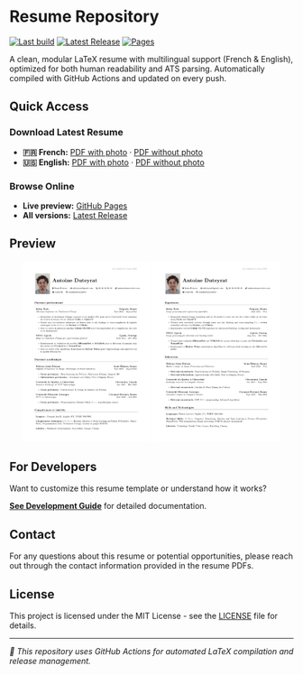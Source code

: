 # Resume Repository

[![Last build](https://github.com/antoinedenovembre/resume/actions/workflows/compile-resume.yml/badge.svg)](https://github.com/antoinedenovembre/resume/actions/workflows/compile-resume.yml)
[![Latest Release](https://img.shields.io/github/v/release/antoinedenovembre/resume?label=latest)](../../releases/latest)
[![Pages](https://img.shields.io/badge/pages-live-brightgreen)](https://antoinedenovembre.github.io/resume/)

A clean, modular LaTeX resume with multilingual support (French & English), optimized for both human readability and ATS parsing. Automatically compiled with GitHub Actions and updated on every push.

## Quick Access

### Download Latest Resume
- **🇫🇷 French:** [PDF with photo](https://github.com/antoinedenovembre/resume/releases/latest/download/resume_fr.pdf) · [PDF without photo](https://github.com/antoinedenovembre/resume/releases/latest/download/resume-no-image-fr.pdf)
- **🇺🇸 English:** [PDF with photo](https://github.com/antoinedenovembre/resume/releases/latest/download/resume_en.pdf) · [PDF without photo](https://github.com/antoinedenovembre/resume/releases/latest/download/resume-no-image-en.pdf)

### Browse Online
- **Live preview:** [GitHub Pages](https://antoinedenovembre.github.io/resume/)
- **All versions:** [Latest Release](https://github.com/antoinedenovembre/resume/releases/latest)

## Preview

<div align="center">
  <img src="assets/previews/preview_fr.png" alt="CV Français" width="45%"/>
  <img src="assets/previews/preview_en.png" alt="Resume English" width="45%"/>
</div>

## For Developers

Want to customize this resume template or understand how it works?

**[See Development Guide](DEVELOPMENT.md)** for detailed documentation.

## Contact

For any questions about this resume or potential opportunities, please reach out through the contact information provided in the resume PDFs.

## License

This project is licensed under the MIT License - see the [LICENSE](LICENSE) file for details.

---

*🤖 This repository uses GitHub Actions for automated LaTeX compilation and release management.*
